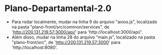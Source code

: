 # Plano-Departamental-2.0
- Para rodar localmente, mudar na linha 9 do arquivo "axios.js", localizado na pasta "plano-front/src/common/services", de 'http://200.131.219.57:3000/api/' para 'http://localhost:3000/api/'.
- Além disso, mudar na linha 28 do arquivo "main.js", localizado na pasta "plano-front/src", de 'http://200.131.219.57:3000' para 'http://localhost:8080'.